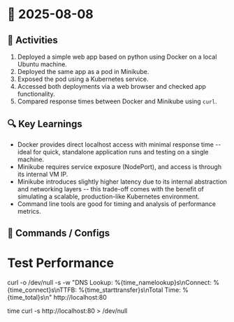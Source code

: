 # 📅 2025-08-08

## 🔧 Activities

1. Deployed a simple web app based on python using Docker on a local Ubuntu machine.
2. Deployed the same app as a pod in Minikube.
3. Exposed the pod using a Kubernetes service.
4. Accessed both deployments via a web browser and checked app functionality.
5. Compared response times between Docker and Minikube using `curl`.

## 🔍 Key Learnings

- Docker provides direct localhost access with minimal response time -- ideal for quick, standalone application runs and testing on a single machine.
- Minikube requires service exposure (NodePort), and access is through its internal VM IP.
- Minikube introduces slightly higher latency due to its internal abstraction and networking layers -- this trade-off comes with the benefit of simulating a scalable, production-like Kubernetes environment.
- Command line tools are good for timing and analysis of performance metrics.

## 🧪 Commands / Configs

# Test Performance
curl -o /dev/null -s -w "DNS Lookup: %{time_namelookup}s\nConnect: %{time_connect}s\nTTFB: %{time_starttransfer}s\nTotal Time: %{time_total}s\n" http://localhost:80

time curl -s http://localhost:80 > /dev/null

